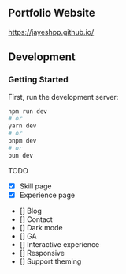 ## Portfolio Website
https://jayeshpp.github.io/

## Development

### Getting Started

First, run the development server:

```bash
npm run dev
# or
yarn dev
# or
pnpm dev
# or
bun dev
```


TODO

- [X] Skill page
- [X] Experience page
- [] Blog
- [] Contact
- [] Dark mode
- [] GA
- [] Interactive experience
- [] Responsive
- [] Support theming